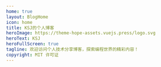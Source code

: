 ```yaml
---
home: true
layout: BlogHome
icon: home
title: KSJ的个人博客
heroImage: https://theme-hope-assets.vuejs.press/logo.svg
heroText: KSJ
heroFullScreen: true
tagline: 欢迎访问个人技术分享博客，探索编程世界的精彩内容！
copyright: MIT 许可证
---
```

